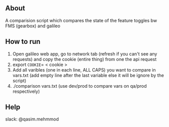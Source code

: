 ## About
A comparision script which compares the state of the feature toggles bw FMS (gearbox) and galileo


## How to run

1. Open galileo web app, go to network tab (refresh if you can't see any requests) and copy the cookie (entire thing) from one the api request
2. export `COOKIE`= < cookie >
4. Add all varibles (one in each line, ALL CAPS) you want to compare in vars.txt (add empty line after the last variable else it will be ignore by the script)
3. ./comparison vars.txt <env> (use dev/prod to compare vars on qa/prod respectively)

## Help
slack: @qasim.mehmmod
